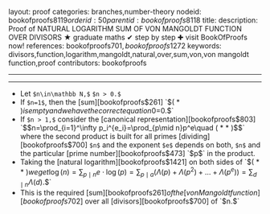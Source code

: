 layout: proof
categories: branches,number-theory
nodeid: bookofproofs$8119
orderid: 50
parentid: bookofproofs$8118
title: 
description:  Proof of NATURAL LOGARITHM SUM OF VON MANGOLDT FUNCTION OVER DIVISORS &#9733; graduate maths &#10004; step by step &#10010; visit BookOfProofs now!
references: bookofproofs$701,bookofproofs$1272
keywords: divisors,function,logarithm,mangoldt,natural,over,sum,von,von mangoldt function,proof
contributors: bookofproofs

---


---

* Let `$n\in\mathbb N,$` `$n > 0.$`
* If `$n=1$`, then the [sum][bookofproofs$261] `$( * )$` is empty and we have the correct equation `$0=0.$`
* If `$n > 1,$` consider the [canonical representation][bookofproofs$803] `$$n=\prod_{i=1}^\infty p_i^{e_i}=\prod_{p\mid n}p^e\quad ( * * )$$`
where the second product is built for all primes [dividing][bookofproofs$700] `$n$` and the exponent `$e$` depends on both, `$n$` and the particular [prime number][bookofproofs$473] `$p$` in the product.
* Taking the [natural logarithm][bookofproofs$1421] on both sides of `$( * * )$` we get
`$$\log(n)=\sum_{p\mid n}e\cdot \log(p)=\sum_{p\mid a}(\Lambda(p)+\Lambda(p^2)+\ldots+\Lambda(p^e))=\sum_{d\mid n}\Lambda(d).$$`
* This is the required [sum][bookofproofs$261] of the [von Mangoldt function][bookofproofs$702] over all [divisors][bookofproofs$700] of `$n.$`
